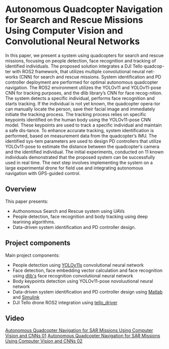 # Autonomous Quadcopter Navigation for Search and Rescue Missions Using Computer Vision and Convolutional Neural Networks

In this paper, we present a system using quadcopters for search and rescue missions, focusing on people detection, face recognition and tracking of identified individuals. The proposed solution integrates a DJI Tello quadcop-ter with ROS2 framework, that utilizes multiple convolutional neural net-works (CNN) for search and rescue missions. System identification and PD controller deployment are performed for optimal autonomous quadcopter navigation. The ROS2 environment utilizes the YOLOv11 and YOLOv11-pose CNN for tracking purposes, and the dlib library’s CNN for face recog-nition. The system detects a specific individual, performs face recognition and starts tracking. If the individual is not yet known, the quadcopter opera-tor can manually locate the person, save their facial image and immediately initiate the tracking process. The tracking process relies on specific keypoints identified on the human body using the YOLOv11-pose CNN model. These keypoints are used to track a specific individual and maintain a safe dis-tance. To enhance accurate tracking, system identification is performed, based on measurement data from the quadcopter’s IMU. The identified sys-tem parameters are used to design PD controllers that utilize YOLOv11-pose to estimate the distance between the quadcopter’s camera and the identified individual. The initial experiments, conducted on 11 known individuals demonstrated that the proposed system can be successfully used in real time. The next step involves implementing the system on a large experimental drone for field use and integrating autonomous navigation with GPS-guided control.

## Overview
This paper presents:
- Authonomous Search and Rescue system using UAVs
- People detection, face recognition and body tracking using deep learining algorithms.
- Data-driven system identification and PD controller design.

## Project components
Main project components:
- People detection using [YOLOv11s](https://docs.ultralytics.com/models/yolo11/) convolutional neural network
- Face detection, face embedding vector calculation and face recognition using [dlib's](http://dlib.net/) face recognition convolutional neural network
- Body keypoints detection using YOLOv11-pose novoluutional neural network
- Data-driven system identification and PD controller design using [Matlab](https://www.mathworks.com/products/matlab.html) and [Simulink](https://www.mathworks.com/products/simulink.html)
- DJI Tello drone ROS2 integration using [tello_driver](https://wiki.ros.org/tello_driver)

## Video
 [Autonomous Quadcopter Navigation for SAR Missions Using Computer Vision and CNNs 01](https://youtu.be/8VNuQz0snF0)
 [Autonomous Quadcopter Navigation for SAR Missions Using Computer Vision and CNNs 02](https://youtu.be/Y3YpWdQgRvw)
